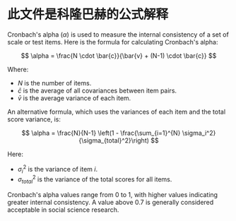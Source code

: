# 此文件是科隆巴赫的公式解释
Cronbach's alpha ($\alpha$) is used to measure the internal consistency of a set of scale or test items. Here is the formula for calculating Cronbach's alpha:

$$
\alpha = \frac{N \cdot \bar{c}}{\bar{v} + (N-1) \cdot \bar{c}}
$$

Where:

- $N$ is the number of items.
- $\bar{c}$ is the average of all covariances between item pairs.
- $\bar{v}$ is the average variance of each item.

An alternative formula, which uses the variances of each item and the total score variance, is:

$$
\alpha = \frac{N}{N-1} \left(1 - \frac{\sum_{i=1}^{N} \sigma_i^2}{\sigma_{total}^2}\right)
$$

Here:

- $\sigma_i^2$ is the variance of item $i$.
- $\sigma_{total}^2$ is the variance of the total scores for all items.

Cronbach's alpha values range from 0 to 1, with higher values indicating greater internal consistency. A value above 0.7 is generally considered acceptable in social science research.
